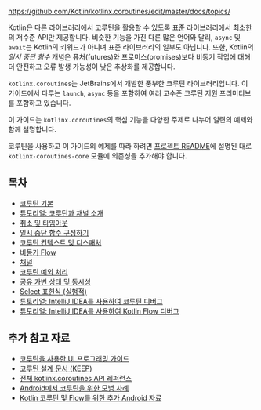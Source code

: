 <contribute-url>https://github.com/Kotlin/kotlinx.coroutines/edit/master/docs/topics/</contribute-url>

[//]: # (title: 코루틴 가이드)

Kotlin은 다른 라이브러리에서 코루틴을 활용할 수 있도록 표준 라이브러리에서 최소한의 저수준 API만 제공합니다. 비슷한 기능을 가진 다른 많은 언어와 달리, `async` 및 `await`는 Kotlin의 키워드가 아니며 표준 라이브러리의 일부도 아닙니다. 또한, Kotlin의 _일시 중단 함수_ 개념은 퓨처(futures)와 프로미스(promises)보다 비동기 작업에 대해 더 안전하고 오류 발생 가능성이 낮은 추상화를 제공합니다.

`kotlinx.coroutines`는 JetBrains에서 개발한 풍부한 코루틴 라이브러리입니다. 이 가이드에서 다루는 `launch`, `async` 등을 포함하여 여러 고수준 코루틴 지원 프리미티브를 포함하고 있습니다.

이 가이드는 `kotlinx.coroutines`의 핵심 기능을 다양한 주제로 나누어 일련의 예제와 함께 설명합니다.

코루틴을 사용하고 이 가이드의 예제를 따라 하려면 [프로젝트 README](https://github.com/Kotlin/kotlinx.coroutines/blob/master/README.md#using-in-your-projects)에 설명된 대로 `kotlinx-coroutines-core` 모듈에 의존성을 추가해야 합니다.

## 목차

* [코루틴 기본](coroutines-basics.md)
* [튜토리얼: 코루틴과 채널 소개](coroutines-and-channels.md)
* [취소 및 타임아웃](cancellation-and-timeouts.md)
* [일시 중단 함수 구성하기](composing-suspending-functions.md)
* [코루틴 컨텍스트 및 디스패처](coroutine-context-and-dispatchers.md)
* [비동기 Flow](flow.md)
* [채널](channels.md)
* [코루틴 예외 처리](exception-handling.md)
* [공유 가변 상태 및 동시성](shared-mutable-state-and-concurrency.md)
* [Select 표현식 (실험적)](select-expression.md)
* [튜토리얼: IntelliJ IDEA를 사용하여 코루틴 디버그](debug-coroutines-with-idea.md)
* [튜토리얼: IntelliJ IDEA를 사용하여 Kotlin Flow 디버그](debug-flow-with-idea.md)

## 추가 참고 자료

* [코루틴을 사용한 UI 프로그래밍 가이드](https://github.com/Kotlin/kotlinx.coroutines/blob/master/ui/coroutines-guide-ui.md)
* [코루틴 설계 문서 (KEEP)](https://github.com/Kotlin/KEEP/blob/master/proposals/coroutines.md)
* [전체 kotlinx.coroutines API 레퍼런스](https://kotlinlang.org/api/kotlinx.coroutines/)
* [Android에서 코루틴을 위한 모범 사례](https://developer.android.com/kotlin/coroutines/coroutines-best-practices)
* [Kotlin 코루틴 및 Flow를 위한 추가 Android 자료](https://developer.android.com/kotlin/coroutines/additional-resources)